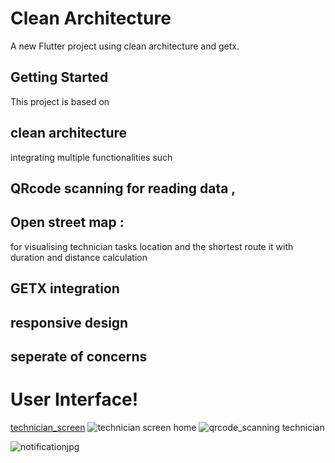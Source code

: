 # Clean Architecture

A new Flutter project using clean architecture and getx.

## Getting Started

This project is based on
## clean architecture 
integrating multiple functionalities such
## QRcode scanning for reading data ,
## Open street map :
for visualising technician tasks  location and the shortest route it with duration and distance calculation 
## GETX integration
## responsive design 
## seperate of concerns

# User Interface!
[technician_screen](https://github.com/user-attachments/assets/9e99d9c6-c7d9-410c-97a2-6b2ac980207a)
![technician screen home](https://github.com/user-attachments/assets/cc6b154f-6946-4816-b683-a18a82060ba1)
![qrcode_scanning technician](https://github.com/user-attachments/assets/bf024647-f0a5-409f-ad59-d151978d1183)

![notificationjpg](https://github.com/user-attachments/assets/cb3827e8-410e-4293-bc2e-535a4bcdb032)

